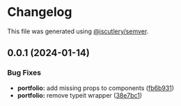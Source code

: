 # Changelog

This file was generated using [@jscutlery/semver](https://github.com/jscutlery/semver).

## 0.0.1 (2024-01-14)

### Bug Fixes

- **portfolio:** add missing props to components ([fb6b931](https://github.com/cgranados16/cgranados.dev/commit/fb6b93143d1924277c8cfad32dbea0f6c2e61bf6))
- **portfolio:** remove typeit wrapper ([38e7bc1](https://github.com/cgranados16/cgranados.dev/commit/38e7bc19749a28aa3bab07b746beee3dfb85a916))
